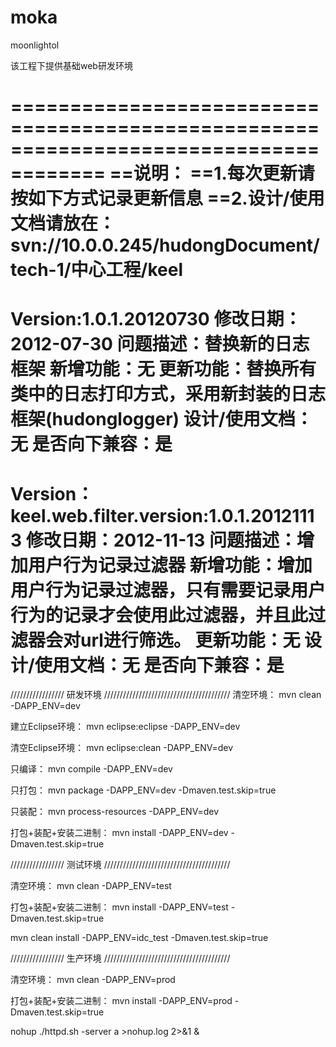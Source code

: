 moka
====

moonlightol

该工程下提供基础web研发环境

======================================================================================
==说明：
==1.每次更新请按如下方式记录更新信息
==2.设计/使用文档请放在：svn://10.0.0.245/hudongDocument/tech-1/中心工程/keel
======================================================================================
Version:1.0.1.20120730
修改日期：2012-07-30
问题描述：替换新的日志框架
新增功能：无
更新功能：替换所有类中的日志打印方式，采用新封装的日志框架(hudonglogger)
设计/使用文档：无
是否向下兼容：是
======================================================================================
Version：keel.web.filter.version:1.0.1.20121113
修改日期：2012-11-13
问题描述：增加用户行为记录过滤器
新增功能：增加用户行为记录过滤器，只有需要记录用户行为的记录才会使用此过滤器，并且此过滤器会对url进行筛选。
更新功能：无
设计/使用文档：无
是否向下兼容：是
======================================================================================

///////////////// 研发环境 ////////////////////////////////////////
清空环境：
mvn clean -DAPP_ENV=dev

建立Eclipse环境：
mvn eclipse:eclipse -DAPP_ENV=dev

清空Eclipse环境：
mvn eclipse:clean -DAPP_ENV=dev

只编译：
mvn compile -DAPP_ENV=dev

只打包：
mvn package -DAPP_ENV=dev  -Dmaven.test.skip=true

只装配：
mvn process-resources -DAPP_ENV=dev

打包+装配+安装二进制：
mvn install -DAPP_ENV=dev -Dmaven.test.skip=true

///////////////// 测试环境 ////////////////////////////////////////

清空环境：
mvn clean -DAPP_ENV=test

打包+装配+安装二进制：
mvn install -DAPP_ENV=test -Dmaven.test.skip=true

mvn clean install -DAPP_ENV=idc_test -Dmaven.test.skip=true

///////////////// 生产环境 ////////////////////////////////////////

清空环境：
mvn clean -DAPP_ENV=prod

打包+装配+安装二进制：
mvn install -DAPP_ENV=prod -Dmaven.test.skip=true


nohup ./httpd.sh  -server a >nohup.log 2>&1 &
